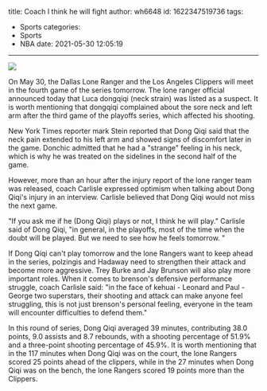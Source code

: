 title: Coach  I think he will fight
author: wh6648
id: 1622347519736
tags: 
- Sports
categories: 
- Sports
- NBA
date: 2021-05-30 12:05:19
---
![](https://p9.itc.cn/q_70/images01/20210530/d460424e4f534057973fb88cbb958b44.jpeg)


On May 30, the Dallas Lone Ranger and the Los Angeles Clippers will meet in the fourth game of the series tomorrow. The lone ranger official announced today that Luca dongqiqi (neck strain) was listed as a suspect. It is worth mentioning that dongqiqi complained about the sore neck and left arm after the third game of the playoffs series, which affected his shooting.

New York Times reporter mark Stein reported that Dong Qiqi said that the neck pain extended to his left arm and showed signs of discomfort later in the game. Donchic admitted that he had a "strange" feeling in his neck, which is why he was treated on the sidelines in the second half of the game.

However, more than an hour after the injury report of the lone ranger team was released, coach Carlisle expressed optimism when talking about Dong Qiqi's injury in an interview. Carlisle believed that Dong Qiqi would not miss the next game.

"If you ask me if he (Dong Qiqi) plays or not, I think he will play." Carlisle said of Dong Qiqi, "in general, in the playoffs, most of the time when the doubt will be played. But we need to see how he feels tomorrow. "

If Dong Qiqi can't play tomorrow and the lone Rangers want to keep ahead in the series, polzingis and Hadaway need to strengthen their attack and become more aggressive. Trey Burke and Jay Brunson will also play more important roles. When it comes to brenson's defensive performance struggle, coach Carlisle said: "in the face of kehuai - Leonard and Paul - George two superstars, their shooting and attack can make anyone feel struggling, this is not just brenson's personal feeling, everyone in the team will encounter difficulties to defend them."

In this round of series, Dong Qiqi averaged 39 minutes, contributing 38.0 points, 9.0 assists and 8.7 rebounds, with a shooting percentage of 51.9% and a three-point shooting percentage of 45.9%. It is worth mentioning that in the 117 minutes when Dong Qiqi was on the court, the lone Rangers scored 25 points ahead of the clippers, while in the 27 minutes when Dong Qiqi was on the bench, the lone Rangers scored 19 points more than the Clippers.

